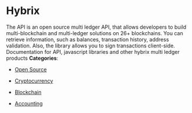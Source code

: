 # Hybrix


The API is an open source multi ledger API, that allows developers to build multi-blockchain and multi-ledger solutions on 26+ blockchains. You can retrieve information, such as balances, transaction history, address validation.  Also, the library allows you to sign transactions client-side.  Documentation for API, javascript libraries and other hybrix multi ledger products
**Categories**:

- [Open Source](https://github/awesome-apis/awesome-apis#open-source)

- [Cryptocurrency](https://github/awesome-apis/awesome-apis#cryptocurrency)

- [Blockchain](https://github/awesome-apis/awesome-apis#blockchain)

- [Accounting](https://github/awesome-apis/awesome-apis#accounting)



